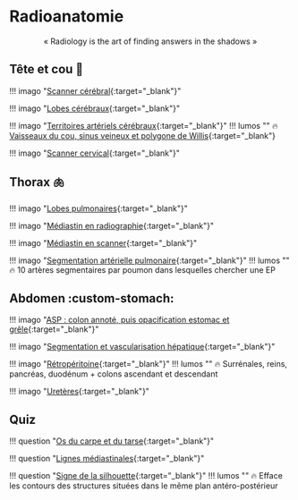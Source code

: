 # Radioanatomie

<p style="text-align: center">« Radiology is the art of finding answers in the shadows »</p>

## Tête et cou :brain:

!!! imago "[Scanner cérébral](https://radiopaedia.org/cases/73395/studies/84157){:target="_blank"}"

!!! imago "[Lobes cérébraux](https://radiopaedia.org/cases/61691/studies/69700?lang=gb){:target="_blank"}"

!!! imago "[Territoires artériels cérébraux](https://radiopaedia.org/cases/10814/studies/11258?lang=gb){:target="_blank"}"
    !!! lumos ""
        :fire: [Vaisseaux du cou, sinus veineux et polygone de Willis](https://radiopaedia.org/cases/42608/studies/45749){:target="_blank"}

!!! imago "[Scanner cervical](https://radiopaedia.org/cases/74853/studies/85868){:target="_blank"}"


## Thorax :lungs:

!!! imago "[Lobes pulmonaires](https://radiopaedia.org/cases/58938/studies/66192){:target="_blank"}"

!!! imago "[Médiastin en radiographie](https://radiopaedia.org/cases/46331/studies/50742){:target="_blank"}"

!!! imago "[Médiastin en scanner](https://radiopaedia.org/cases/afaeb3211ebdf9a71d6691f173581d7e/studies/148477?lang=gb){:target="_blank"}"

!!! imago "[Segmentation artérielle pulmonaire](https://radiopaedia.org/cases/168458/studies/136793){:target="_blank"}"
    !!! lumos ""
        :fire: 10 artères segmentaires par poumon dans lesquelles chercher une EP


## Abdomen :custom-stomach:

!!! imago "[ASP : colon annoté, puis opacification estomac et grêle](https://radiopaedia.org/cases/3d007ebb9a00c29ccc78386c8ead1c4e/studies/148292?lang=gb){:target="_blank"}"

!!! imago "[Segmentation et vascularisation hépatique](https://radiopaedia.org/cases/45972/studies/50576?source_of=https%3A%2F%2Fradiopaedia.org%2Farticles%2Fliver){:target="_blank"}"

!!! imago "[Rétropéritoine](https://radiopaedia.org/cases/7a16702712e4a16175770adde93fdae6/studies/148424?lang=us){:target="_blank"}"
    !!! lumos ""
        :fire: Surrénales, reins, pancréas, duodénum + colons ascendant et descendant

!!! imago "[Uretères](https://radiopaedia.org/cases/56625/studies/63384?source_of=https%3A%2F%2Fradiopaedia.org%2Farticles%2Fureter){:target="_blank"}"


## Quiz

!!! question "[Os du carpe et du tarse](https://radiopaedia.org/cases/dccf74a239a566bb601faae7166841dc/studies/148291?lang=gb){:target="_blank"}"

!!! question "[Lignes médiastinales](https://radiopaedia.org/cases/98a2e131545a432d46ac8b388dcda134/studies/148475?lang=gb){:target="_blank"}"

!!! question "[Signe de la silhouette](https://radiopaedia.org/cases/ec6f7b52677c7d9b00cae4734bb3b9cf/studies/148476?lang=gb){:target="_blank"}"
    !!! lumos ""
        :fire: Efface les contours des structures situées dans le même plan antéro-postérieur